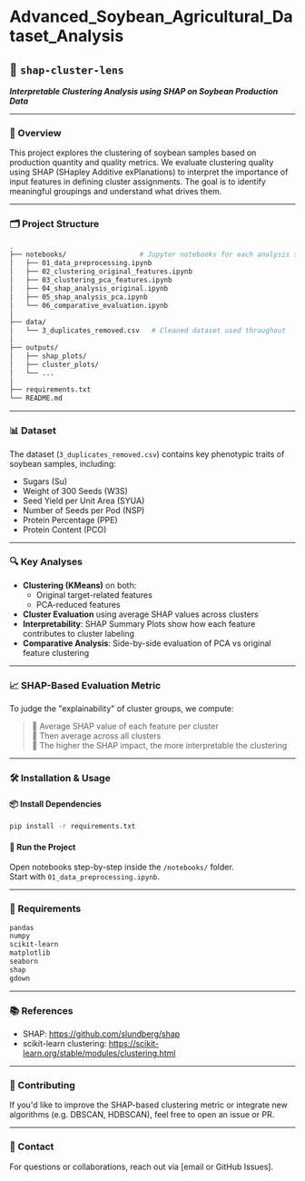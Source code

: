# Advanced_Soybean_Agricultural_Dataset_Analysis
 

## 🧠 `shap-cluster-lens`  
_**Interpretable Clustering Analysis using SHAP on Soybean Production Data**_

---

### 📌 Overview

This project explores the clustering of soybean samples based on production quantity and quality metrics. We evaluate clustering quality using SHAP (SHapley Additive exPlanations) to interpret the importance of input features in defining cluster assignments. The goal is to identify meaningful groupings and understand what drives them.

---

### 🗂️ Project Structure

```bash
.
├── notebooks/                  # Jupyter notebooks for each analysis step
│   ├── 01_data_preprocessing.ipynb
│   ├── 02_clustering_original_features.ipynb
│   ├── 03_clustering_pca_features.ipynb
│   ├── 04_shap_analysis_original.ipynb
│   ├── 05_shap_analysis_pca.ipynb
│   └── 06_comparative_evaluation.ipynb
│
├── data/
│   └── 3_duplicates_removed.csv   # Cleaned dataset used throughout
│
├── outputs/
│   ├── shap_plots/
│   ├── cluster_plots/
│   └── ...
│
├── requirements.txt
└── README.md
```

---

### 📊 Dataset

The dataset (`3_duplicates_removed.csv`) contains key phenotypic traits of soybean samples, including:
- Sugars (Su)
- Weight of 300 Seeds (W3S)
- Seed Yield per Unit Area (SYUA)
- Number of Seeds per Pod (NSP)
- Protein Percentage (PPE)
- Protein Content (PCO)

---

### 🔍 Key Analyses

- **Clustering (KMeans)** on both:
  - Original target-related features
  - PCA-reduced features
- **Cluster Evaluation** using average SHAP values across clusters
- **Interpretability**: SHAP Summary Plots show how each feature contributes to cluster labeling
- **Comparative Analysis**: Side-by-side evaluation of PCA vs original feature clustering

---

### 📈 SHAP-Based Evaluation Metric

To judge the "explainability" of cluster groups, we compute:
> 🔹 Average SHAP value of each feature per cluster  
> 🔹 Then average across all clusters  
> 🔹 The higher the SHAP impact, the more interpretable the clustering

---

### 🛠️ Installation & Usage

#### 📦 Install Dependencies

```bash
pip install -r requirements.txt
```

#### 🚀 Run the Project

Open notebooks step-by-step inside the `/notebooks/` folder.  
Start with `01_data_preprocessing.ipynb`.

---

### 📌 Requirements

```txt
pandas
numpy
scikit-learn
matplotlib
seaborn
shap
gdown
```

---

### 📚 References

- SHAP: https://github.com/slundberg/shap
- scikit-learn clustering: https://scikit-learn.org/stable/modules/clustering.html

---

### 🤝 Contributing

If you'd like to improve the SHAP-based clustering metric or integrate new algorithms (e.g. DBSCAN, HDBSCAN), feel free to open an issue or PR.

---

### 📧 Contact

For questions or collaborations, reach out via [email or GitHub Issues].
